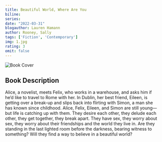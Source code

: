 ```yaml
---
title: Beautiful World, Where Are You
biline:
series:
date: "2022-03-31"
blogauthor: Lauren Hamann
author: Rooney, Sally
tags: ['Fiction', 'Contemporary']
img: 1.jpg
rating: 3
omit: false
---
```


![Book Cover](1.jpg)


## Book Description

Alice, a novelist, meets Felix, who works in a warehouse, and asks him if he’d like to travel to Rome with her. In Dublin, her best friend, Eileen, is getting over a break-up and slips back into flirting with Simon, a man she has known since childhood. Alice, Felix, Eileen, and Simon are still young—but life is catching up with them. They desire each other, they delude each other, they get together, they break apart. They have sex, they worry about sex, they worry about their friendships and the world they live in. Are they standing in the last lighted room before the darkness, bearing witness to something? Will they find a way to believe in a beautiful world?